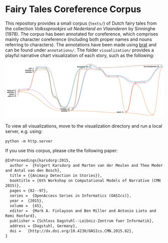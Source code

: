 # Fairy Tales Coreference Corpus

This repository provides a small corpus (`texts/`) of Dutch fairy tales from the collection *Volkssprookjes uit Nederland en Vlaanderen* by Sinninghe (1978). The corpus has been annotated for coreference, which  comprises mainly character coreference (including both proper names and nouns referring to characters). The annotations have been made using [brat](http://brat.nlplab.org/) and can be found under `annotations/`. The folder `visualization/` provides a playful narrative chart visualization of each story, such as the following:

![Example story graph](story-graph.png)

To view all visualizations, move to the visualization directory and run a local server, e.g. using:

    python -m http.server

If you use this corpus, please cite the following paper:

    @InProceedings{karsdorp:2015,
      author =  {Folgert Karsdorp and Marten van der Meulen and Theo Meder and Antal van den Bosch},
      title = {{Animacy Detection in Stories}},
      booktitle = {6th Workshop on Computational Models of Narrative (CMN 2015)},
      pages = {82--97},
      series =  {OpenAccess Series in Informatics (OASIcs)},
      year =  {2015},
      volume =  {45},
      editor =  {Mark A. Finlayson and Ben Miller and Antonio Lieto and Remi Ronfard},
      publisher = {Schloss Dagstuhl--Leibniz-Zentrum fuer Informatik},
      address = {Dagstuhl, Germany},
      doi =   {http://dx.doi.org/10.4230/OASIcs.CMN.2015.82},
    }


